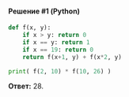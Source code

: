 #### Решение #1 (Python)
```python
def f(x, y):
    if x > y: return 0
    if x == y: return 1
    if x == 19: return 0
    return f(x+1, y) + f(x*2, y)

print( f(2, 10) * f(10, 26) )
```
**Ответ:** 28.
